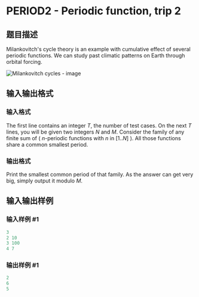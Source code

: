 # PERIOD2 - Periodic function, trip 2

## 题目描述

Milankovitch's cycle theory is an example with cumulative effect of several periodic functions. We can study past climatic patterns on Earth through orbital forcing.

![Milankovitch cycles - image](../../content/francky:Milankovitch "http://en.wikipedia.org/wiki/Milankovitch_cycles")

## 输入输出格式

### 输入格式

The first line contains an integer _T_, the number of test cases. On the next _T_ lines, you will be given two integers _N_ and _M_. Consider the family of any finite sum of ( _n_-periodic functions with _n_ in \[1.._N_\] ). All those functions share a common smallest period.

### 输出格式

 Print the smallest common period of that family. As the answer can get very big, simply output it modulo _M_.

## 输入输出样例

### 输入样例 #1

```cpp
3
2 10
3 100
4 7
```


### 输出样例 #1

```cpp
2
6
5
```


